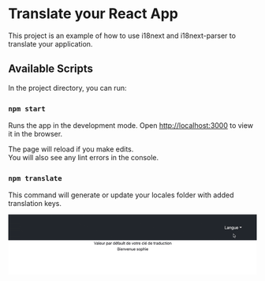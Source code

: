 # Translate your React App

This project is an example of how to use i18next and i18next-parser to translate your application. 

## Available Scripts

In the project directory, you can run:

### `npm start`

Runs the app in the development mode.
Open [http://localhost:3000](http://localhost:3000) to view it in the browser.

The page will reload if you make edits.\
You will also see any lint errors in the console.

### `npm translate`

This command will generate or update your locales folder with added translation keys. 

![Translation](/translation.gif)
